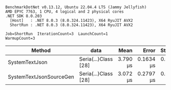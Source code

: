 ```

BenchmarkDotNet v0.13.12, Ubuntu 22.04.4 LTS (Jammy Jellyfish)
AMD EPYC 7763, 1 CPU, 4 logical and 2 physical cores
.NET SDK 8.0.203
  [Host]   : .NET 8.0.3 (8.0.324.11423), X64 RyuJIT AVX2
  ShortRun : .NET 8.0.3 (8.0.324.11423), X64 RyuJIT AVX2

Job=ShortRun  IterationCount=3  LaunchCount=1  
WarmupCount=3  

```
| Method                  | data                 | Mean     | Error     | StdDev    | Min      | Max      | Gen0   | Allocated |
|------------------------ |--------------------- |---------:|----------:|----------:|---------:|---------:|-------:|----------:|
| SystemTextJson          | Seria(...)Class [28] | 3.790 μs | 0.1634 μs | 0.0090 μs | 3.780 μs | 3.798 μs | 0.0229 |   2.07 KB |
| SystemTextJsonSourceGen | Seria(...)Class [28] | 3.072 μs | 0.2797 μs | 0.0153 μs | 3.059 μs | 3.089 μs | 0.0267 |    2.2 KB |

